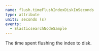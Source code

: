 ```yaml
---
name: flush.timeFlushIndexDiskInSeconds
type: attribute
units: seconds (s)
events:
  - ElasticsearchNodeSample
---
```


The time spent flushing the index to disk.
